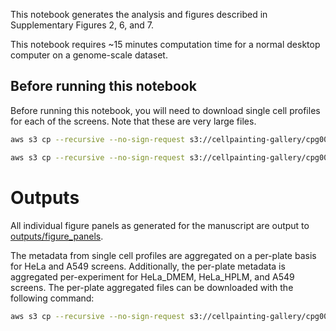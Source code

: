 This notebook generates the analysis and figures described in Supplementary Figures 2, 6, and 7.

This notebook requires ~15 minutes computation time for a normal desktop computer on a genome-scale dataset.

## Before running this notebook

Before running this notebook, you will need to download single cell profiles for each of the screens.
Note that these are very large files.

```bash
aws s3 cp --recursive --no-sign-request s3://cellpainting-gallery/cpg0021-periscope/broad/workspace/profiles/HeLa/single_cell/ inputs/

aws s3 cp --recursive --no-sign-request s3://cellpainting-gallery/cpg0021-periscope/broad/workspace/profiles/A549/single_cell/ inputs/
```

# Outputs

All individual figure panels as generated for the manuscript are output to [outputs/figure_panels](outputs/figure_panels/).

The metadata from single cell profiles are aggregated on a per-plate basis for HeLa and A549 screens. 
Additionally, the per-plate metadata is aggregated per-experiment for HeLa_DMEM, HeLa_HPLM, and A549 screens.
The per-plate aggregated files can be downloaded with the following command:

```bash
aws s3 cp --recursive --no-sign-request s3://cellpainting-gallery/cpg0021-periscope/broad/workspace/publication_data/2022_PERISCOPE/ outputs/ --exclude "*" --include "*single_cell_metadata.csv.gz"
```